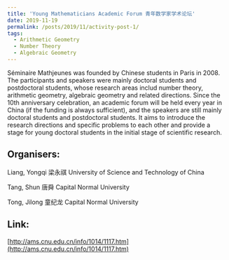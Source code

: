 ```yaml
---
title: 'Young Mathematicians Academic Forum 青年数学家学术论坛'
date: 2019-11-19
permalink: /posts/2019/11/activity-post-1/
tags:
  - Arithmetic Geometry
  - Number Theory
  - Algebraic Geometry
---
```


Séminaire Mathjeunes was founded by Chinese students in Paris in 2008. 
The participants and speakers were mainly doctoral students and postdoctoral students, 
whose research areas includ number theory, arithmetic geometry, algebraic geometry and related directions. 
Since the 10th anniversary celebration, an academic forum will be held every year in China (if the funding is always sufficient), 
and the speakers are still mainly doctoral students and postdoctoral students. 
It aims to introduce the research directions and specific problems to each other 
and provide a stage for young doctoral students in the initial stage of scientific research.

Organisers:
------
Liang, Yongqi 梁永祺 University of Science and Technology of China

Tang, Shun 唐舜 Capital Normal University

Tong, Jilong 童纪龙 Capital Normal University


Link:
------
[http://ams.cnu.edu.cn/info/1014/1117.htm](http://ams.cnu.edu.cn/info/1014/1117.htm)
